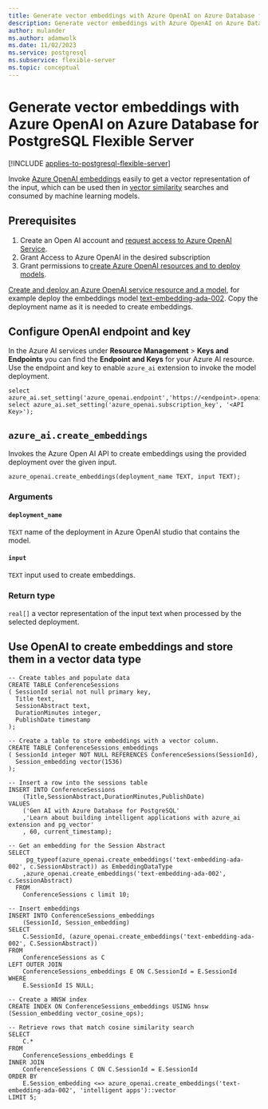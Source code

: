 ```yaml
---
title: Generate vector embeddings with Azure OpenAI on Azure Database for PostgreSQL Flexible Server
description: Generate vector embeddings with Azure OpenAI on Azure Database for PostgreSQL Flexible Server
author: mulander
ms.author: adamwolk
ms.date: 11/02/2023
ms.service: postgresql
ms.subservice: flexible-server
ms.topic: conceptual
---
```


# Generate vector embeddings with Azure OpenAI on Azure Database for PostgreSQL Flexible Server

[!INCLUDE [applies-to-postgresql-flexible-server](../includes/applies-to-postgresql-flexible-server.md)]

Invoke [Azure OpenAI embeddings](../../ai-services/openai/reference.md#embeddings) easily to get a vector representation of the input, which can be used then in [vector similarity](./how-to-use-pgvector.md) searches and consumed by machine learning models.

## Prerequisites

1. Create an Open AI account and [request access to Azure OpenAI Service](https://aka.ms/oai/access).
1. Grant Access to Azure OpenAI in the desired subscription  
1. Grant permissions to [create Azure OpenAI resources and to deploy models](../../ai-services/openai/how-to/role-based-access-control.md). 

[Create and deploy an Azure OpenAI service resource and a model](../../ai-services/openai/how-to/create-resource.md), for example deploy the embeddings model [text-embedding-ada-002](../../ai-services/openai/concepts/models.md#embeddings-models). Copy the deployment name as it is needed to create embeddings. 


## Configure OpenAI endpoint and key

In the Azure AI services under **Resource Management** > **Keys and Endpoints** you can find the **Endpoint and Keys** for your Azure AI resource. Use the endpoint and key to enable `azure_ai` extension to invoke the model deployment.

```postgresql
select azure_ai.set_setting('azure_openai.endpoint','https://<endpoint>.openai.azure.com'); 
select azure_ai.set_setting('azure_openai.subscription_key', '<API Key>'); 
```

## `azure_ai.create_embeddings`

Invokes the Azure Open AI API to create embeddings using the provided deployment over the given input.

```postgresql
azure_openai.create_embeddings(deployment_name TEXT, input TEXT);
```

### Arguments

#### `deployment_name`

`TEXT` name of the deployment in Azure OpenAI studio that contains the model.

#### `input`

`TEXT` input used to create embeddings.

### Return type

`real[]` a vector representation of the input text when processed by the selected deployment.

## Use OpenAI to create embeddings and store them in a vector data type

```postgresql
-- Create tables and populate data 
CREATE TABLE ConferenceSessions 
( SessionId serial not null primary key, 
  Title text, 
  SessionAbstract text, 
  DurationMinutes integer, 
  PublishDate timestamp
); 

-- Create a table to store embeddings with a vector column. 
CREATE TABLE ConferenceSessions_embeddings 
( SessionId integer NOT NULL REFERENCES ConferenceSessions(SessionId), 
  Session_embedding vector(1536) 
); 

-- Insert a row into the sessions table 
INSERT INTO ConferenceSessions
    (Title,SessionAbstract,DurationMinutes,PublishDate)  
VALUES
    ('Gen AI with Azure Database for PostgreSQL' 
    ,'Learn about building intelligent applications with azure_ai extension and pg_vector'  
    , 60, current_timestamp); 
 
-- Get an embedding for the Session Abstract 
SELECT
     pg_typeof(azure_openai.create_embeddings('text-embedding-ada-002', c.SessionAbstract)) as EmbeddingDataType 
    ,azure_openai.create_embeddings('text-embedding-ada-002', c.SessionAbstract) 
  FROM
    ConferenceSessions c limit 10; 

-- Insert embeddings  
INSERT INTO ConferenceSessions_embeddings
    (SessionId, Session_embedding) 
SELECT
    C.SessionId, (azure_openai.create_embeddings('text-embedding-ada-002', C.SessionAbstract)) 
FROM
    ConferenceSessions as C   
LEFT OUTER JOIN
    ConferenceSessions_embeddings E ON C.SessionId = E.SessionId 
WHERE
    E.SessionId IS NULL; 

-- Create a HNSW index 
CREATE INDEX ON ConferenceSessions_embeddings USING hnsw (Session_embedding vector_cosine_ops); 

-- Retrieve rows that match cosine similarity search 
SELECT
    C.*
FROM
    ConferenceSessions_embeddings E 
INNER JOIN
    ConferenceSessions C ON C.SessionId = E.SessionId 
ORDER BY
    E.Session_embedding <=> azure_openai.create_embeddings('text-embedding-ada-002', 'intelligent apps')::vector 
LIMIT 5; 
```
